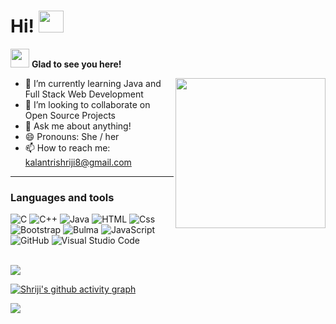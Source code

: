 # Hi! <img src="https://user-images.githubusercontent.com/42779746/144705177-6d802426-b13f-4cfc-9c0e-a32a0bddac5a.gif" width="40" height="35" />
<!-- # Hi 👋 -->


<img src="https://user-images.githubusercontent.com/42779746/144641650-66286e23-31a7-4047-938d-4735f8be9ecd.gif" width="30" height="30" /> **Glad to see you here!** 

<img align="right" width="240" height="240" src="https://user-images.githubusercontent.com/42779746/144643562-2d1a59e5-cdaa-42c0-b01a-1ec9122e35c6.gif">

- 🌱 I’m currently learning Java and Full Stack Web Development
- 👯 I’m looking to collaborate on Open Source Projects
- 💬 Ask me about anything!
- 😄 Pronouns: She / her
- 📫  How to reach me: kalantrishriji8@gmail.com

<!-- <br><br>
     &nbsp;&nbsp;&nbsp;&nbsp;&nbsp;&nbsp;
     [![Gmail Badge](https://img.shields.io/badge/-kalantrishriji8@gmail.com-c14438?style=flat-square&logo=Gmail&logoColor=white&link=mailto:kalantrishriji8@gmail.com?subject=Hello%20Shrikanta)](mailto:kalantrishriji8@gmail.com)
     ![Discord Badge](https://img.shields.io/badge/shriji-5865F2?style=flat-square&logo=Discord&logoColor=white) -->


---

### Languages and tools

<!-- <img align="left" alt="html" width="26px" src="https://raw.githubusercontent.com/github/explore/80688e429a7d4ef2fca1e82350fe8e3517d3494d/topics/html/html.png" /> -->
<p>
  <img alt="C"src="https://img.shields.io/badge/C-A8B9CC?logo=C&logoColor=white&style=for-the-badge" />
  <img alt="C++" src="https://img.shields.io/badge/C++-00599C?logo=C++&logoColor=white&style=for-the-badge" />
  <img alt="Java" src="https://img.shields.io/badge/Java-007396?logo=Java&logoColor=white&style=for-the-badge" />
  <img alt="HTML" src="https://img.shields.io/badge/HTML-E34F26?logo=html5&logoColor=white&style=for-the-badge" />
  <img alt="Css" src="https://img.shields.io/badge/CSS-1572B6?logo=css3&logoColor=white&style=for-the-badge" />
  <img alt="Bootstrap" src="https://img.shields.io/badge/Bootstrap-7952B3?logo=Bootstrap&logoColor=white&style=for-the-badge" />
  <img alt="Bulma" src="https://img.shields.io/badge/Bulma-00D1B2?logo=Bulma&logoColor=white&style=for-the-badge" />
  <img alt="JavaScript" src="https://img.shields.io/badge/JavaScript-F7DF1E?logo=javascript&logoColor=white&style=for-the-badge" />
  <img alt="GitHub" src="https://img.shields.io/badge/GitHub-181717?logo=GitHub&logoColor=white&style=for-the-badge" />
  <img alt="Visual Studio Code" src="https://img.shields.io/badge/Visual Studio Code-007ACC?logo=Visual Studio Code&logoColor=white&style=for-the-badge" />
</p>


<!--  gmail icons-->
<!-- [<img height="32" width="32" src="https://cdn.jsdelivr.net/npm/simple-icons@v6/icons/gmail.svg" />](kalantrishriji8@gmail.com)
[<img height="32" width="32" src="https://unpkg.com/simple-icons@v6/icons/gmail.svg" />](kalantrishriji8@gmail.com) -->

<!--  languages status -->
<!-- [![Top Langs](https://github-readme-stats.vercel.app/api/top-langs/?username=shrikanta8)](https://github.com/anuraghazra/github-readme-stats) -->

<br>

<!-- stats -->

<!-- <p align ="center"> -->
  <img src="https://github-readme-stats.vercel.app/api?username=shrikanta8&hide=stars&show_icons=true&theme=aura" />
<!--   <img width="48%" src="https://github-readme-stats.vercel.app/api?username=shrikanta8&hide=stars&show_icons=true&theme=aura" /> -->
<!-- </p> -->

[![Shriji's github activity graph](https://activity-graph.herokuapp.com/graph?username=shrikanta8&theme=react-dark&hide_border=true&custom_title=Contribution%20Graph)](https://github.com/ashutosh00710/github-readme-activity-graph)


<!-- views -->
![](https://komarev.com/ghpvc/?username=shrikanta8&style=plastic)


<!--
**shrikanta8/shrikanta8** is a ✨ _special_ ✨ repository because its `README.md` (this file) appears on your GitHub profile.

Here are some ideas to get you started:

- 🔭 I’m currently working on ...
- 🌱 I’m currently learning ...

- 🤔 I’m looking for help with ... finding projects to contribute to! 
- 💬 Ask me about ...
- 📫 How to reach me: ...
- 😄 Pronouns: ...
- ⚡ Fun fact: ...
-->
